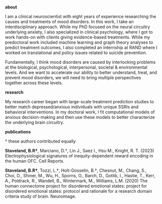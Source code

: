 **about**

I am a clinical neuroscientist with eight years of experience researching the causes and treatments of mood disorders. In this work, I take an interdisciplinary approach. While my PhD focused on the neural circuitry underlying anxiety, I also specialized in clinical psychology, where I got to work hands-on with clients giving evidence-based treatments. While my predoctoral work included machine learning and graph theory analyses to predict treatment outcomes, I also completed an internship at RAND where I worked on translational and policy issues related to suicide prevention. 

Fundamentally, I think mood disorders are caused by interlocking problems at the biological, psychological, interpersonal, societal & environmental levels. And we want to accelerate our ability to better understand, treat, and prevent mood disorders, we will need to bring multiple perspectives together across these levels.   

**research**

My research career began with large-scale treatment prediction studies to better match depressed/anxious individuals with unique SSRIs and behavioral interventions. In my doctoral work, I fit computational models of anxious decision-making and then use these models to better characterize the underlying brain circuitry. 

**publications**

† these authors contributed equally

**Staveland, B.R†**, Marciano, D.†, Lin J., Saez I., Hsu M., Knight, R. T. (2023)
Electrophysiological signatures of inequity-dependent reward encoding in the
human OFC. Cell Reports.

**Staveland, B.R†**, Tozzi, L.†, Holt-Gosselin, B.†, Chesnut, M., Chang, S., Choi,
D., Shiner, M., Wu, H., Sporns, O., Barch, D., Gotlib, I., Hastie, T., Kerr, A.,
Poldrack, R., Wandell, B., Wintermark, M., Williams, L.M. (2020) The human
connectome project for disordered emotional states: project for disordered emotional states: protocol and rationale for a
research domain criteria study of brain. Neuroimage.
